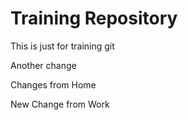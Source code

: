 # Training Repository

This is just for training git

Another change

Changes from Home

New Change from Work
